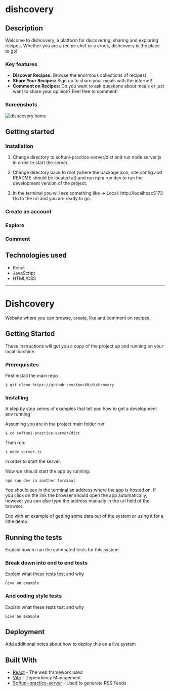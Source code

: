 # dishcovery

## Description

Welcome to dishcovery, a platform for discovering, sharing and exploring recipes. 
Whether you are a recipe chef or a crook, dishcovery is the place to go!

### Key features

- **Discover Recipes:** Browse the enormous collections of recipes!
- **Share Your Recipes:** Sign up to share your meals with the internet!
- **Comment on Recipes:** Do you want to ask questions about meals or just want to share your opinion? Feel free to comment!

### Screenshots

![dishcovery home](url)

## Getting started

### Installation

1. Change directory to 
        softuni-practice-server/dist
    and run
        node server.js
    in order to start the server.

2. Change directory back to root (where the package.json, vite.config and README should be located at) and run
        npm run dev
    to run the development version of the project.

3. In the terminal you will see something like
        -> Local:   http://localhost:5173
    Go to the url and you are ready to go.

### Create an account
### Explore
### Comment

## Technologies used

- React
- JavaScript
- HTML/CSS

-----------------------------------------------
# Dishcovery

Website where you can browse, create, like and comment on recipes.

## Getting Started

These instructions will get you a copy of the project up and running on your local machine.

### Prerequisites

First install the main repo

```
$ git clone https://github.com/Xpuck0/dishcovery
```

### Installing

A step by step series of examples that tell you how to get a development env running

Assuming you are in the project main folder run:
```
$ cd softuni-practice-server/dist
```

Then run:

```
$ node server.js
```

in order to start the server.

Now we should start the app by running:

```
npm run dev in another terminal
```

You should see in the terminal an address where the app is hosted on.
If you click on the link the browser should open the app automatically, however you can also type the address manualy in the url field of the browser.

End with an example of getting some data out of the system or using it for a little demo

## Running the tests

Explain how to run the automated tests for this system

### Break down into end to end tests

Explain what these tests test and why

```
Give an example
```

### And coding style tests

Explain what these tests test and why

```
Give an example
```

## Deployment

Add additional notes about how to deploy this on a live system

## Built With

* [React](http://www.dropwizard.io/1.0.2/docs/) - The web framework used
* [Vite](https://maven.apache.org/) - Dependency Management
* [Softuni-practice-server](https://rometools.github.io/rome/) - Used to generate RSS Feeds

